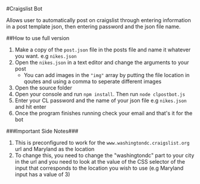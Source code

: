 #Craigslist Bot

Allows user to automatically post on craigslist through entering information in a post template json, then entering password and the json file name.

##How to use full version

1. Make a copy of the `post.json` file in the posts file and name it whatever you want. e.g `nikes.json`
2. Open the `nikes.json` in a text editor and change the arguments to your post
	* You can add images in the `"img"` array by putting the file location in qoutes and using a comma to seperate different images
3. Open the source folder
4. Open your console and run `npm install`. Then run `node clpostbot.js`
5. Enter your CL password and the name of your json file e.g `nikes.json` and hit enter
6. Once the program finishes running check your email and that's it for the bot

###Important Side Notes###
1. This is preconfigured to work for the `www.washingtondc.craigslist.org` url and Maryland as the location
2. To change this, you need to change the "washingtondc" part to your city in the url and you need to look at the value of the CSS selector of the input that corresponds to the location you wish to use (e.g Maryland input has a value of 3)

